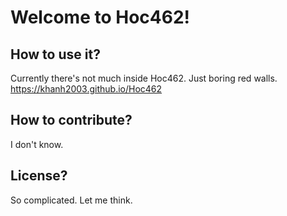 # Welcome to Hoc462!
## How to use it?
Currently there's not much inside Hoc462. Just boring red walls. https://khanh2003.github.io/Hoc462
## How to contribute?
I don't know.
## License?
So complicated. Let me think.
